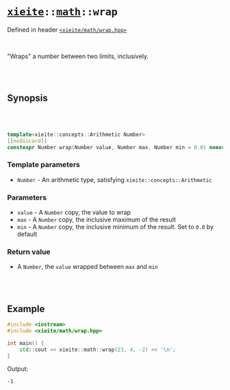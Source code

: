 # [`xieite`](../../README.md)`::`[`math`](../../docs/math.md)`::wrap`
Defined in header [`<xieite/math/wrap.hpp>`](../../include/xieite/math/wrap.hpp)

<br/>

"Wraps" a number between two limits, inclusively.

<br/><br/>

## Synopsis

<br/><br/>

```cpp
template<xieite::concepts::Arithmetic Number>
[[nodiscard]]
constexpr Number wrap(Number value, Number max, Number min = 0.0) noexcept;
```
### Template parameters
- `Number` - An arithmetic type, satisfying `xieite::concepts::Arithmetic`
### Parameters
- `value` - A `Number` copy, the value to wrap
- `max` - A `Number` copy, the inclusive maximum of the result
- `min` - A `Number` copy, the inclusive minimum of the result. Set to `0.0` by default
### Return value
- A `Number`, the `value` wrapped between `max` and `min`

<br/><br/>

## Example
```cpp
#include <iostream>
#include <xieite/math/wrap.hpp>

int main() {
	std::cout << xieite::math::wrap(23, 4, -2) << '\n';
}
```
Output:
```
-1
```
